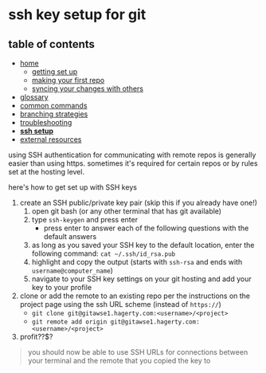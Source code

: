 # ssh key setup for git

## table of contents
* [home](README.md)
    * [getting set up](#getting-set-up)
    * [making your first repo](#making-your-first-repo)
    * [syncing your changes with others](#syncing-your-changes-with-others)
* [glossary](glossary.md)
* [common commands](common_commands.md)
* [branching strategies](branching_strategies.md)
* [troubleshooting](troubleshooting.md)
* **[ssh setup](ssh_setup.md)**
* [external resources](README.md#external-resources)



using SSH authentication for communicating with remote repos is generally easier than using https. sometimes it's required for certain repos or by rules set at the hosting level.

here's how to get set up with SSH keys

1. create an SSH public/private key pair (skip this if you already have one!)
    1. open git bash (or any other terminal that has git available)
    1. type `ssh-keygen` and press enter
        * press enter to answer each of the following questions with the default answers
    1. as long as you saved your SSH key to the default location, enter the following command: `cat ~/.ssh/id_rsa.pub`
    1. highlight and copy the output (starts with `ssh-rsa` and ends with `username@computer_name`)
    1. navigate to your SSH key settings on your git hosting and add your key to your profile
1. clone or add the remote to an existing repo per the instructions on the project page using the ssh URL scheme (instead of `https://`)
    * `git clone git@gitawse1.hagerty.com:<username>/<project>`
    * `git remote add origin git@gitawse1.hagerty.com:<username>/<project>`
1. profit??$?

> you should now be able to use SSH URLs for connections between your terminal and the remote that you copied the key to
